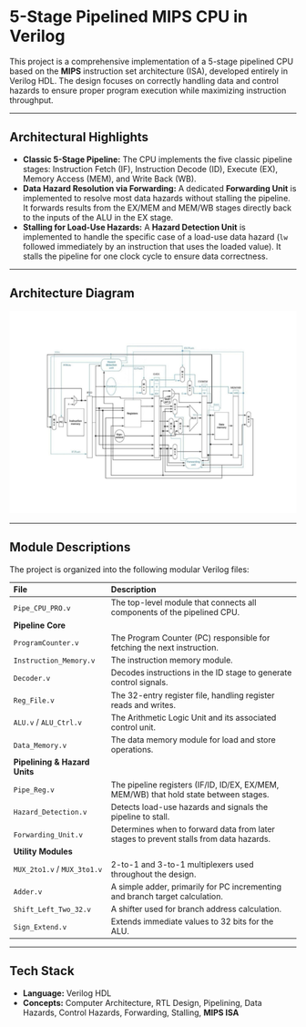 # 5-Stage Pipelined MIPS CPU in Verilog

This project is a comprehensive implementation of a 5-stage pipelined CPU based on the **MIPS** instruction set architecture (ISA), developed entirely in Verilog HDL. The design focuses on correctly handling data and control hazards to ensure proper program execution while maximizing instruction throughput.

---

## Architectural Highlights

* **Classic 5-Stage Pipeline:** The CPU implements the five classic pipeline stages: Instruction Fetch (IF), Instruction Decode (ID), Execute (EX), Memory Access (MEM), and Write Back (WB).
* **Data Hazard Resolution via Forwarding:** A dedicated **Forwarding Unit** is implemented to resolve most data hazards without stalling the pipeline. It forwards results from the EX/MEM and MEM/WB stages directly back to the inputs of the ALU in the EX stage.
* **Stalling for Load-Use Hazards:** A **Hazard Detection Unit** is implemented to handle the specific case of a load-use data hazard (`lw` followed immediately by an instruction that uses the loaded value). It stalls the pipeline for one clock cycle to ensure data correctness.

---
## Architecture Diagram
![Architecture Diagram](./architecture.png "Architecture Diagram")

---

## Module Descriptions

The project is organized into the following modular Verilog files:

| File | Description |
| :--- | :--- |
| `Pipe_CPU_PRO.v` | The top-level module that connects all components of the pipelined CPU. |
| **Pipeline Core** | |
| `ProgramCounter.v` | The Program Counter (PC) responsible for fetching the next instruction. |
| `Instruction_Memory.v` | The instruction memory module. |
| `Decoder.v` | Decodes instructions in the ID stage to generate control signals. |
| `Reg_File.v` | The 32-entry register file, handling register reads and writes. |
| `ALU.v` / `ALU_Ctrl.v` | The Arithmetic Logic Unit and its associated control unit. |
| `Data_Memory.v` | The data memory module for load and store operations. |
| **Pipelining & Hazard Units** | |
| `Pipe_Reg.v` | The pipeline registers (IF/ID, ID/EX, EX/MEM, MEM/WB) that hold state between stages. |
| `Hazard_Detection.v` | Detects load-use hazards and signals the pipeline to stall. |
| `Forwarding_Unit.v` | Determines when to forward data from later stages to prevent stalls from data hazards. |
| **Utility Modules** | |
| `MUX_2to1.v` / `MUX_3to1.v`| 2-to-1 and 3-to-1 multiplexers used throughout the design. |
| `Adder.v` | A simple adder, primarily for PC incrementing and branch target calculation. |
| `Shift_Left_Two_32.v` | A shifter used for branch address calculation. |
| `Sign_Extend.v` | Extends immediate values to 32 bits for the ALU. |

---

## Tech Stack
* **Language:** Verilog HDL
* **Concepts:** Computer Architecture, RTL Design, Pipelining, Data Hazards, Control Hazards, Forwarding, Stalling, **MIPS ISA**